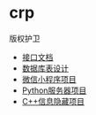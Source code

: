 # crp
版权护卫

* [接口文档](接口文档.md)
* [数据库表设计]()
* [微信小程序项目](src/wxp/readme.md)
* [Python服务器项目](src/server/readme.md)
* [C++信息隐藏项目]()